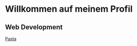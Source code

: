# Willkommen auf meinem Profil

## Web Development 

[Pasta](https://www.eatclub.tv/wp-content/uploads/sites/4/2022/04/pasta-al-pollo-1-e1655385643884.jpg)

